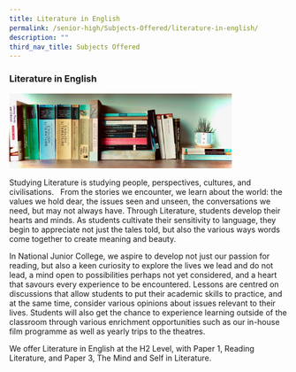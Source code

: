 ```yaml
---
title: Literature in English
permalink: /senior-high/Subjects-Offered/literature-in-english/
description: ""
third_nav_title: Subjects Offered
---
```

### Literature in English

<img src="/images/shenglit1.png" 
     style="width:80%">

Studying Literature is studying people, perspectives, cultures, and civilisations.   From the stories we encounter, we learn about the world: the values we hold dear, the issues seen and unseen, the conversations we need, but may not always have. Through Literature, students develop their hearts and minds. As students cultivate their sensitivity to language, they begin to appreciate not just the tales told, but also the various ways words come together to create meaning and beauty.

In National Junior College, we aspire to develop not just our passion for reading, but also a keen curiosity to explore the lives we lead and do not lead, a mind open to possibilities perhaps not yet considered, and a heart that savours every experience to be encountered. Lessons are centred on discussions that allow students to put their academic skills to practice, and at the same time, consider various opinions about issues relevant to their lives. Students will also get the chance to experience learning outside of the classroom through various enrichment opportunities such as our in-house film programme as well as yearly trips to the theatres. 

We offer Literature in English at the H2 Level, with Paper 1, Reading Literature, and Paper 3, The Mind and Self in Literature.